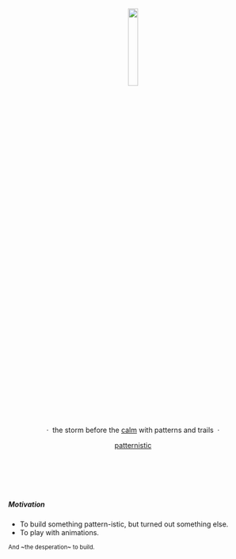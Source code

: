 <br />
<p align="center">
    <img src="https://user-images.githubusercontent.com/61280281/202912289-fb81ccc4-4781-4f19-a60a-d6a2b43aab72.png" width="20%">
</p>

<br />
<br />

<p align="center">&nbsp;·&nbsp; the storm before the <a href="https://github.com/tusharnankani/resonating-circles">calm</a> with patterns and trails &nbsp;·&nbsp;</p>
<p align="center"><a href="https://tusharnankani.github.io/patternistic">patternistic</a></p>

<br />
<br />
<br />
<br />

##### Motivation

- To build something pattern-istic, but turned out something else.
- To play with animations.

<sup>And ~the desperation~ to build.</sup>
